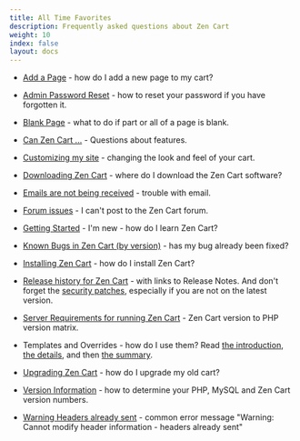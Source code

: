 ```yaml
---
title: All Time Favorites
description: Frequently asked questions about Zen Cart 
weight: 10
index: false
layout: docs
---
```


<!-- unlike other _index files, this one SHOULD have direct links -->
<!-- please keep in alphabetic order -->
<!-- remember to start links with "/" -->

* [Add a Page](/user/customizing/add_pages/) - how do I add a new page to my cart? 

* [Admin Password Reset](/user/troubleshooting/reset_admin_password/) - how to reset your password if you have forgotten it.

* [Blank Page](/user/troubleshooting/blank_page/) - what to do if part or all of a page is blank.

* [Can Zen Cart ...](/user/miscellaneous/can_zen_cart/) - Questions about features.

* [Customizing my site](/user/customizing/appearance) - changing the look and feel of your cart.

* [Downloading Zen Cart](/user/first_steps/get_zen_cart/) - where do I download the Zen Cart software?

* [Emails are not being received](/user/email/emails_not_received) - trouble with email. 

* [Forum issues](/user/zen_cart_forum/forum_issues/) - I can't post to the Zen Cart forum.

* [Getting Started](/user/first_steps/learning_trails/) - I'm new - how do I learn Zen Cart? 

* [Known Bugs in Zen Cart (by version)](/user/about_us/known_bugs/) - has my bug already been fixed?

* [Installing Zen Cart](/user/first_steps/how_do_i_install/) - how do I install Zen Cart?

* [Release history for Zen Cart](/user/about_us/release_history/) - with links to Release Notes.  And don't forget the [security patches](/user/about_us/security_releases), especially if you are not on the latest version. 

* [Server Requirements for running Zen Cart](/user/first_steps/server_requirements/) - Zen Cart version to PHP version matrix.

* Templates and Overrides - how do I use them?  Read 
[the introduction](https://docs.zen-cart.com/user/first_steps/overrides/), 
[the details](https://docs.zen-cart.com/user/new_user_topics/overrides/), 
and then 
[the summary](https://docs.zen-cart.com/user/template/template_overrides/). 

* [Upgrading Zen Cart](/user/upgrading/upgrading/) - how do I upgrade my old cart?

* [Version Information](/user/first_steps/version/) - how to determine your PHP, MySQL and Zen Cart version numbers.

* [Warning Headers already sent](https://docs.zen-cart.com/user/troubleshooting/warning_headers_already_sent/) - common error message "Warning: Cannot modify header information - headers already sent" 

<style>.panel-line { display:none; }</style> 

